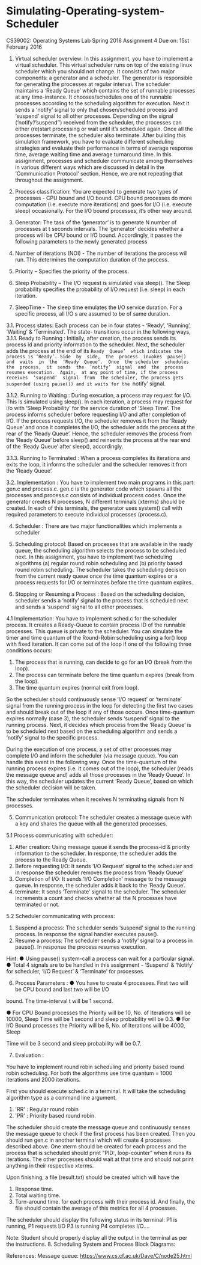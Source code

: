 # Simulating-Operating-system-Scheduler


CS39002: Operating Systems Lab
Spring 2016
Assignment 4
Due on: 15st February 2016





1. Virtual scheduler overview:
In this assignment, you have to implement a virtual scheduler. This virtual scheduler runs on top of the existing linux scheduler which you should not change. It consists of two major components: a generator and a scheduler. The generator is responsible for generating the processes at regular interval. The scheduler maintains a ‘Ready Queue’ which contains the set of runnable processes at any time-instance.  It chooses/schedules  one of the runnable processes according to the scheduling algorithm for execution. Next it sends a ‘notify’ signal to  only  that  chosen/scheduled   process  and  ‘suspend’  signal  to  all  other  processes. Depending on the signal (‘notify’/’suspend’’) received from the scheduler, the processes can either  (re)start  processing  or  wait  until  it’s  scheduled  again.  Once  all  the  processes terminate, the scheduler also terminate.
After building this simulation framework, you have to evaluate different scheduling strategies and evaluate their performance in terms of average response time, average waiting time and average turnaround time.
In this assignment,  processes  and scheduler  communicate  among  themselves  in various different ways which are discussed in detail in the ‘Communication Protocol‘ section. Hence, we are not repeating that throughout the assignment.



2. Process classification:
You are expected to generate two types of processes - CPU bound and I/O bound. CPU bound processes do more computation (i.e. execute more iterations) and goes for I/O (i.e. execute sleep) occasionally. For the I/O bound processes, it’s other way around.

3. Generator:
The task of the ‘generator’ is to generate N number of processes at t seconds intervals. The
‘generator’  decides  whether  a  process  will  be  CPU  bound  or  I/O  bound.  Accordingly,  it passes the following parameters to the newly generated process
1.   Number  of  iterations  (NOI)  - The  number  of  iterations  the  process  will  run.  This
determines the computation duration of the process.
2.   Priority – Specifies the priority of the process.
3.   Sleep Probability – The I/O request is simulated visa sleep(). The Sleep probability specifies the probability of I/O request (i.e. sleep) in each iteration.
4.   SleepTime - The sleep time emulates the I/O service duration. For a specific process,
all I/O s are assumed to be of same duration.


3.1. Process states:
Each process can be in four states - ‘Ready’, ‘Running’, ‘Waiting’ & ‘Terminated’. The state- transitions occur in the following ways,
3.1.1. Ready to Running :
Initially,  after  creation,  the  process  sends  its  process  id  and  priority  information  to  the scheduler.  Next, the scheduler  adds the process  at the end of its `Ready  Queue’  which indicates the process is ‘Ready’.
Side  by  side,  the  process  invokes  pause()  and  waits  in  the  ‘Ready  Queue’.  Once  the
scheduler  schedules  the  process,  it  sends  the  ‘notify’  signal  and  the  process  resumes execution.  Again,  at any point of time, if the process  receives  ‘suspend’  signal  from  the scheduler, the process gets suspended (using pause()) and it waits for the `notify’ signal.

3.1.2. Running to Waiting :
During execution, a process may request for I/O. This is simulated using sleep(). In each iteration, a process may request for i/o with ‘Sleep Probability’  for the service duration of
‘Sleep Time’. The process informs scheduler before requesting I/O and after completion of
I/O. If the process requests I/O, the scheduler removes it from the ‘Ready Queue’ and once it completes  the  I/O,  the  scheduler  adds  the  process  at the  rear  of the  ‘Ready  Queue’. Hence,  the  scheduler  removes  the  process  from  the  ‘Ready  Queue’  before  sleep()  and reinserts the process at the rear end of the ‘Ready Queue’ after sleep(), accordingly.

3.1.3. Running to Terminated :
When a process completes its iterations and exits the loop, it informs the scheduler and the scheduler removes it from the ‘Ready Queue’.

3.2. Implementation :
You have to implement two main programs in this part: gen.c and process.c. gen.c is the generator code which spawns all the processes and process.c consists of individual process codes. Once the generator creates N processes, N different terminals (xterms) should be created. In each of this terminals, the generator uses system() call with required parameters to execute individual processes (process.c).



4. Scheduler :
There are two major functionalities which implements a scheduler


1.   Scheduling    protocol:   Based   on  processes   that  are  available   in  the  ready queue, the scheduling algorithm selects the process to be scheduled next. In
this assignment, you have to implement two scheduling      algorithms     (a)     regular
round robin scheduling and (b) priority based round robin scheduling. The scheduler takes the scheduling decision from the current ready queue once the time quantum expires or a process requests for I/O or terminates before the time quantum expires.
2.   Stopping or   Resuming a Process : Based on the scheduling decision, scheduler sends a ‘notify’ signal to the process that is scheduled next and sends a ‘suspend’ signal to all other processes.



4.1 Implementation:
You have to implement  sched.c  for the scheduler  process.  It creates  a Ready-Queue  to contain process ID of the runnable processes. This queue is private to the scheduler.
You can simulate the timer and time quantum of the Round-Robin scheduling using a for() loop with fixed iteration. It can come out of the loop if one of the following three conditions occurs:

1.   The process that is running, can decide to go for an I/O (break from the loop).
2.   The process can terminate before the time quantum expires (break from the loop).
3.   The time quantum expires (normal exit from loop).


So  the  scheduler  should  continuously  sense  ‘I/O  request’  or  ‘terminate’  signal  from  the running process in the loop for detecting the first two cases and should break out of the loop if any of those occurs. Once time-quantum expires normally (case 3), the scheduler sends
‘suspend’  signal to the running  process.  Next, it decides  which process  from the ‘Ready Queue’ is to be scheduled next based on the scheduling algorithm and sends a ‘notify’ signal to the specific process.

During the execution of one process, a set of other processes may complete I/O and inform the scheduler (via message queue). You can handle this event in the following way. Once the time-quantum of the running process expires (i.e. it comes out of the loop), the scheduler (reads the message queue and) adds all those processes in the ‘Ready Queue’. In this way, the scheduler updates the current ‘Ready Queue’, based on which the scheduler decision will be taken.

The scheduler terminates when it receives N terminating signals from N processes.


5. Communication protocol:
The  scheduler  creates  a message  queue  with  a key  and  shares  the  queue  with  all the generated processes.

5.1 Process communicating with scheduler:
1.   After creation: Using message queue it sends the process-id & priority information to the scheduler. In response, the scheduler adds the process to the Ready Queue.
2.   Before requesting I/O: It sends ‘I/O Request’ signal to the scheduler and in response the scheduler removes the process from ‘Ready Queue’
3.   Completion  of I/O:  It sends  ‘I/O  Completion’  message  to the  message  queue.  In
response, the scheduler adds it back to the ‘Ready Queue’.
4.   terminate: It sends ‘Terminate’ signal to the scheduler. The scheduler increments a count and checks whether all the N processes have terminated or not.

5.2 Scheduler communicating with process:
1.   Suspend a process: The scheduler sends ‘suspend’ signal to the running process. In response the signal handler executes pause().
2.   Resume a process: The scheduler sends a ‘notify’ signal to a process in pause(). In response the process resumes execution.

Hint:
●   Using pause() system-call a process can wait for a particular signal.
● 	Total  4  signals  are  to  be  handled  in  this  assignment  -  ‘Suspend’  &  ‘Notify’  for scheduler, ‘I/O Request’ & ‘Terminate’ for processes.

6. Process Parameters :
●   You have to create 4 processes. First two will be CPU bound and last two will be I/O

bound. The time-interval t will be 1 second.

● 	For CPU Bound processes  the Priority will be 10, No. of Iterations  will be 10000, Sleep Time will be 1 second and sleep probability will be 0.3.
●   For I/O Bound processes the Priority will be 5, No. of Iterations will be 4000, Sleep

Time will be 3 second and sleep probability will be 0.7.


7. Evaluation :

You have to implement round robin scheduling and priority based round robin scheduling. For both the algorithms use time quantum = 1000 iterations and 2000 iterations.

First you should execute sched.c in a terminal. It will take the scheduling algorithm type as a command line argument.

1.   'RR' :   Regular round robin
2.   'PR' :   Priority based round robin.


The scheduler  should  create  the message  queue  and continuously  senses  the message queue to check if the first process has been created.
Then  you  should  run  gen.c  in another  terminal  which  will create  4 processes  described
above. One xterm should be created for each process and the process that is scheduled should  print  “PID:<PID>,  loop-counter”  when  it  runs  its  iterations.  The  other  processes should wait at that time and should not print anything in their respective xterms.

Upon finishing, a file (result.txt) should be created which will have the
1.   Response time.
2.   Total waiting time.
3.   Turn-around time.
for each process with their process id. And finally, the file should contain the average of this metrics for all 4 processes.

The scheduler should display the following status in its terminal: P1 <pid> is running,
P1 <pid> requests I/O P3 <pid> is running
P4 <pid> completes I/O….


Note: Student should properly display all the output in the terminal as per the instructions.
8. Scheduling System and Process Block Diagrams:






References:
Message queue:  https://www.cs.cf.ac.uk/Dave/C/node25.html
